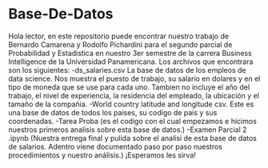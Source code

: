 # Base-De-Datos
Hola lector, en este repositorio puede encontrar nuestro trabajo de Bernardo Camarena y Rodolfo Pichardini para el segundo parcial de Probabilidad y Estadistica en nuestro 3er semestre de la carrera Business Intelligence de la Universidad Panamericana.
Los archivos que encontrara son los siguientes: 
-ds_salaries.csv La base de datos de los empleos de data science. Nos muestra el puesto de trabajo, su salario en dolares y en el tipo de moneda que se use para cada uno. Tambien no incluye el año del trabajo, el nivel de experiencia, la residencia del empleado, la ubicación y el tamaño de la compañia.
-World country latitude and longitude csv. Este es una base de datos de todos los paises, su codigo de pais y sus coordenadas. 
-Tarea Proba (es el codigo con el cual empezamos e hicimos nuestros primeros analisis sobre esta base de datos.)
-Examen Parcial 2 .ipynb (Nuestra entrega final y pulida sobre el analisi de esta base de datos de salarios. Adentro viene documentado paso por paso nuestros procedimientos y nuestro análisis.)
¡Esperamos les sirva!
